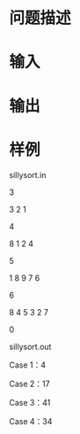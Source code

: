 

# 问题描述



# 输入



# 输出



# 样例


<p>
	sillysort.in
</p>
<p>
	3
</p>
<p>
	3 2 1
</p>
<p>
	4
</p>
<p>
	8 1 2 4
</p>
<p>
	5
</p>
<p>
	1 8 9 7 6
</p>
<p>
	6
</p>
<p>
	8 4 5 3 2 7
</p>
<p>
	0
</p>
<p>
	sillysort.out
</p>
<p>
	Case 1：4
</p>
<p>
	Case 2：17
</p>
<p>
	Case 3：41
</p>
<p>
	Case 4：34
</p>
<p>
	<br/>
</p>
